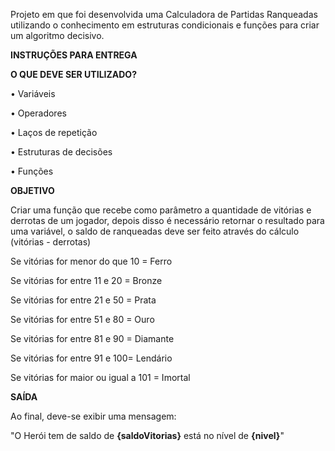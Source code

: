 Projeto em que foi desenvolvida uma Calculadora de Partidas Ranqueadas utilizando o conhecimento em estruturas condicionais e funções para criar um algoritmo decisivo. 


**INSTRUÇÕES PARA ENTREGA**


**O QUE DEVE SER UTILIZADO?**

• Variáveis

• Operadores

• Laços de repetição

• Estruturas de decisões

• Funções


**OBJETIVO**

Criar uma função que recebe como parâmetro a quantidade de vitórias e derrotas de um jogador, depois disso é necessário retornar o resultado para uma variável, o saldo de ranqueadas deve ser feito através do cálculo (vitórias - derrotas)

Se vitórias for menor do que 10 = Ferro

Se vitórias for entre 11 e 20 = Bronze

Se vitórias for entre 21 e 50 = Prata

Se vitórias for entre 51 e 80 = Ouro

Se vitórias for entre 81 e 90 = Diamante

Se vitórias for entre 91 e 100= Lendário

Se vitórias for maior ou igual a 101 = Imortal


**SAÍDA**

Ao final, deve-se exibir uma mensagem: 

"O Herói tem de saldo de **{saldoVitorias}** está no nível de **{nivel}**"
